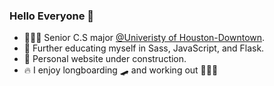 ### Hello Everyone 👋





- 👨🏻‍🎓 Senior C.S major [@Univeristy of Houston-Downtown](https://www.uhd.edu/Pages/home.aspx).
- 🧰 Further educating myself in Sass, JavaScript, and Flask.
- 🚧 Personal website under construction.
- 🔥 I enjoy longboarding 🛹 and working out 🏋🏻‍♀️




